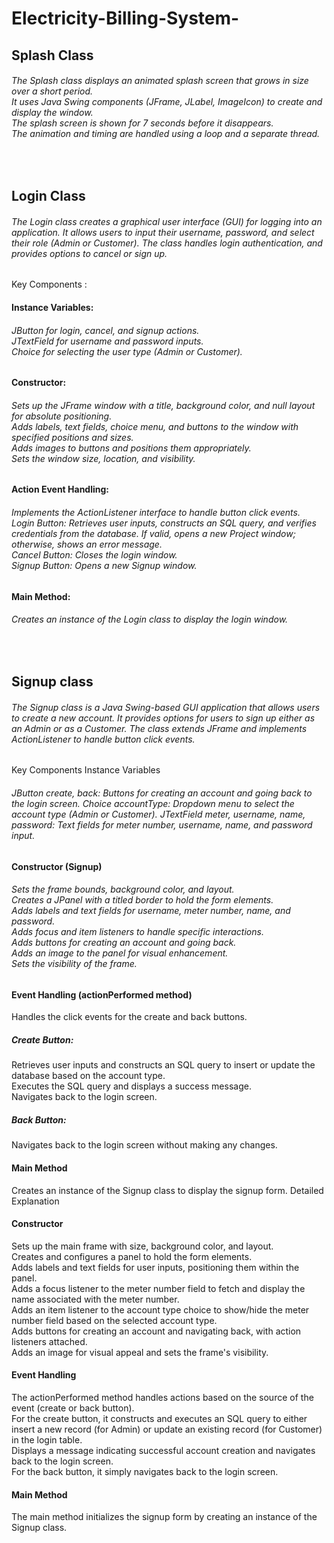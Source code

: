 # Electricity-Billing-System-

<h2>Splash Class</h2>
<h6>
The Splash class displays an animated splash screen that grows in size over a short period.<br>
It uses Java Swing components (JFrame, JLabel, ImageIcon) to create and display the window.<br>
The splash screen is shown for 7 seconds before it disappears.<br>
The animation and timing are handled using a loop and a separate thread.<br>
</h6>
<br>

<h2>Login Class</h2>
<h6>
  The Login class creates a graphical user interface (GUI) for logging into an application. It allows users to input their username, password, and select their role (Admin or Customer). The class handles login authentication, and provides options to cancel or sign up.<br></h6>

Key Components :
<h4>Instance Variables: </h4>
  <h6> JButton for login, cancel, and signup actions.<br>
    JTextField for username and password inputs.<br>
    Choice for selecting the user type (Admin or Customer).</h6>

<h4>Constructor:</h4>
<h6>Sets up the JFrame window with a title, background color, and null layout for absolute positioning.<br>
Adds labels, text fields, choice menu, and buttons to the window with specified positions and sizes.<br>
Adds images to buttons and positions them appropriately.<br>
Sets the window size, location, and visibility.</h6>

<h4>Action Event Handling:</4>
<h6>Implements the ActionListener interface to handle button click events.<br>
Login Button: Retrieves user inputs, constructs an SQL query, and verifies credentials from the database. If valid, opens a new Project window; otherwise, shows an error message.<br>
Cancel Button: Closes the login window.<br> 
Signup Button: Opens a new Signup window. </h6>

<h4>Main Method:</h4>
<h6>Creates an instance of the Login class to display the login window.</h6> <br>

<h2>Signup class </h2>
<h6>The Signup class is a Java Swing-based GUI application that allows users to create a new account. It provides options for users to sign up either as an Admin or as a Customer. The class extends JFrame and implements ActionListener to handle button click events.</h6>

Key Components
Instance Variables

<h6>JButton create, back: Buttons for creating an account and going back to the login screen.
Choice accountType: Dropdown menu to select the account type (Admin or Customer).
JTextField meter, username, name, password: Text fields for meter number, username, name, and password input.</h6>

<h4>Constructor (Signup)</h4>
<h6>Sets the frame bounds, background color, and layout.<br>
Creates a JPanel with a titled border to hold the form elements.<br>
Adds labels and text fields for username, meter number, name, and password.<br>
Adds focus and item listeners to handle specific interactions.<br>
Adds buttons for creating an account and going back.<br>
Adds an image to the panel for visual enhancement.<br>
Sets the visibility of the frame.
<h4>Event Handling (actionPerformed method)</h4>
Handles the click events for the create and back buttons.
<h5>Create Button:</h5>
Retrieves user inputs and constructs an SQL query to insert or update the database based on the account type.<br>
Executes the SQL query and displays a success message.<br>
Navigates back to the login screen.
<h5>Back Button:</h5>
Navigates back to the login screen without making any changes.

<h4>Main Method</h4>
Creates an instance of the Signup class to display the signup form.
Detailed Explanation

<h4>Constructor</h4>

Sets up the main frame with size, background color, and layout. <br>
Creates and configures a panel to hold the form elements.<br>
Adds labels and text fields for user inputs, positioning them within the panel.<br>
Adds a focus listener to the meter number field to fetch and display the name associated with the meter number.<br>
Adds an item listener to the account type choice to show/hide the meter number field based on the selected account type.<br>
Adds buttons for creating an account and navigating back, with action listeners attached.<br>
Adds an image for visual appeal and sets the frame's visibility.<br>

<h4>Event Handling</h4>
The actionPerformed method handles actions based on the source of the event (create or back button).<br>
For the create button, it constructs and executes an SQL query to either insert a new record (for Admin) or update an existing record (for Customer) in the login table.<br>
Displays a message indicating successful account creation and navigates back to the login screen.<br>
For the back button, it simply navigates back to the login screen.<br>

<h4>Main Method</h4>
The main method initializes the signup form by creating an instance of the Signup class.</h6>
